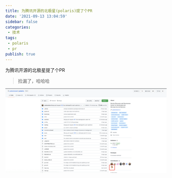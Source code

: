 ```yaml
---
title: 为腾讯开源的北极星(polaris)提了个PR
date: '2021-09-13 13:04:59'
sidebar: false
categories:
 - 技术
tags:
 - polaris
 - pr
publish: true
---
```


为腾讯开源的北极星提了个PR

> 捡漏了，哈哈哈

![pr for polaris](../images/image-20210913130302678.png)